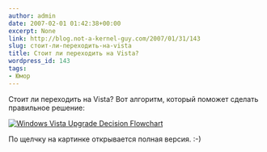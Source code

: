 ```yaml
---
author: admin
date: 2007-02-01 01:42:38+00:00
excerpt: None
link: http://blog.not-a-kernel-guy.com/2007/01/31/143
slug: стоит-ли-переходить-на-vista
title: Стоит ли переходить на Vista?
wordpress_id: 143
tags:
- Юмор
---
```


Стоит ли переходить на Vista? Вот алгоритм, который поможет сделать правильное решение:

[![Windows Vista Upgrade Decision Flowchart](http://blog.not-a-kernel-guy.com/wp-content/uploads/2007/01/vistaflow.png)](http://gizmodo.com/gadgets/software/the-windows-vista-upgrade-flowchart-232926.php)

По щелчку на картинке открывается полная версия. :-)
